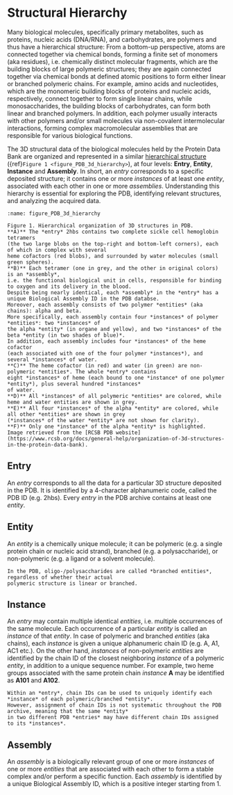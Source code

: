 # Structural Hierarchy
Many biological molecules, specifically primary metabolites, such as proteins, nucleic acids (DNA/RNA), 
and carbohydrates, are polymers and thus have a hierarchical structure: 
From a bottom-up perspective, atoms are connected together via chemical bonds, 
forming a finite set of monomers (aka residues), i.e. chemically distinct molecular fragments,
which are the building blocks of large polymeric structures; they are again connected together
via chemical bonds at defined atomic positions to form either linear or branched polymeric chains.
For example, amino acids and nucleotides, which are the monomeric building blocks of proteins and nucleic acids,
respectively, connect together to form single linear chains, while monosaccharides, the building blocks of
carbohydrates, can form both linear and branched polymers. In addition, each polymer usually interacts with
other polymers and/or small molecules via non-covalent intermolecular interactions, 
forming complex macromolecular assemblies that are responsible for various biological functions.  

The 3D structural data of the biological molecules held by the Protein Data Bank are organized 
and represented in a similar 
[hierarchical structure](https://www.rcsb.org/docs/general-help/organization-of-3d-structures-in-the-protein-data-bank) 
({ref}`Figure 1 <figure_PDB_3d_hierarchy>`), at four levels: **Entry**, **Entity**, **Instance** and **Assembly**. 
In short, an *entry* corresponds to a specific deposited structure; it contains one or more *instances* of
at least one *entity*, associated with each other in one or more *assemblies*. 
Understanding this hierarchy is essential for exploring the PDB, 
identifying relevant structures, and analyzing the acquired data.

```{figure} https://cdn.rcsb.org/rcsb-pdb/content/5fc537b03fb4b83beba83b23/Organization.jpg
:name: figure_PDB_3d_hierarchy

Figure 1. Hierarchical organization of 3D structures in PDB. 
**A)** The *entry* 2hbs contains two complete sickle cell hemoglobin tetramers 
(the two large blobs on the top-right and bottom-left corners), each of which in complex with several 
heme cofactors (red blobs), and surrounded by water molecules (small green spheres).
**B)** Each tetramer (one in grey, and the other in original colors) is an *assembly*, 
i.e. the functional biological unit in cells, responsible for binding to oxygen and its delivery in the blood.
Despite being nearly identical, each *assembly* in the *entry* has a unique Biological Assembly ID in the PDB databse. 
Moreover, each assembly consists of two polymer *entities* (aka chains): alpha and beta. 
More specifically, each assembly contain four *instances* of polymer *entities*: two *instances* of 
the alpha *entity* (in organe and yellow), and two *instances* of the beta *entity (in two shades of blue)*. 
In addition, each assembly includes four *instances* of the heme cofactor 
(each associated with one of the four polymer *instances*), and several *instances* of water.
**C)** The heme cofactor (in red) and water (in green) are non-polymeric *entities*. The whole *entry* contains 
eight *instances* of heme (each bound to one *instance* of one polymer *entity*), plus several hundred *instances*
of water.
**D)** All *instances* of all polymeric *entities* are colored, while heme and water entities are shown in grey.
**E)** All four *instances* of the alpha *entity* are colored, while all other *entities* are shown in grey
(*instances* of the water *entity* are not shown for clarity).
**F)** Only one *instance* of the alpha *entity* is highlighted.
Image retrieved from the [RCSB PDB website](https://www.rcsb.org/docs/general-help/organization-of-3d-structures-in-the-protein-data-bank).
```
## Entry
An *entry* corresponds to all the data for a particular 3D structure deposited in the PDB. It is identified 
by a 4-character alphanumeric code, called the PDB ID (e.g. 2hbs). 
Every *entry* in the PDB archive contains at least one *entity*.

## Entity
An *entity* is a chemically unique molecule; 
it can be polymeric (e.g. a single protein chain or nucleic acid strand), 
branched (e.g. a polysaccharide), or non-polymeric (e.g. a ligand or a solvent molecule).

```{note}
In the PDB, oligo-/polysaccharides are called *branched entities*, regardless of whether their actual 
polymeric structure is linear or branched.
```

## Instance
An *entry* may contain multiple identical *entities*, i.e. multiple occurrences of the same molecule.
Each occurrence of a particular *entity* is called an *instance* of that *entity*.
In case of polymeric and branched *entities* (aka chains), each *instance* is given a unique alphanumeric chain ID (e.g. A, A1, AC1 etc.).
On the other hand, *instances* of non-polymeric *entities* are identified by the chain ID of the closest 
neighboring *instance* of a polymeric *entity*, in addition to a unique sequence number. 
For example, two heme groups associated with the same protein chain *instance* **A** 
may be identified as **A101** and **A102**.

```{note}
Within an *entry*, chain IDs can be used to uniquely identify each *instance* of each polymeric/branched *entity*.
However, assignment of chain IDs is not systematic throughout the PDB archive, meaning that the same *entity*
in two different PDB *entries* may have different chain IDs assigned to its *instances*.
```

## Assembly
An *assembly* is a biologically relevant group of one or more *instances* of one or more *entities* that are
associated with each other to form a stable complex and/or perform a specific function. Each *assembly* is
identified by a unique Biological Assembly ID, which is a positive integer starting from 1. 
